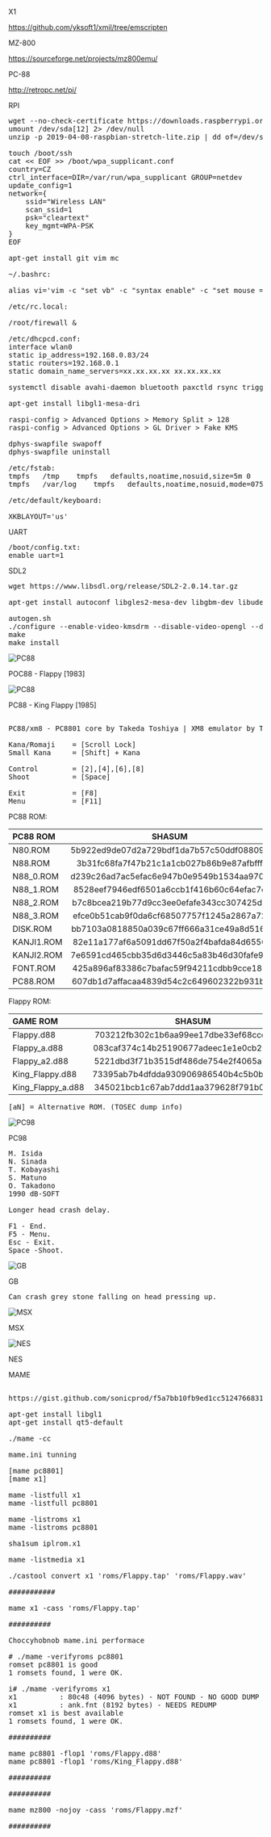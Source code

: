 
X1

https://github.com/yksoft1/xmil/tree/emscripten

MZ-800

https://sourceforge.net/projects/mz800emu/

PC-88

http://retropc.net/pi/

RPI
<pre>
wget --no-check-certificate https://downloads.raspberrypi.org/raspbian_lite/images/raspbian_lite-2019-04-09/2019-04-08-raspbian-stretch-lite.zip
umount /dev/sda[12] 2> /dev/null
unzip -p 2019-04-08-raspbian-stretch-lite.zip | dd of=/dev/sda bs=4M

touch /boot/ssh
cat << EOF >> /boot/wpa_supplicant.conf
country=CZ
ctrl_interface=DIR=/var/run/wpa_supplicant GROUP=netdev
update_config=1
network={
	ssid="Wireless LAN"
	scan_ssid=1
	psk="cleartext"
	key_mgmt=WPA-PSK
}
EOF

apt-get install git vim mc

~/.bashrc:

alias vi='vim -c "set vb" -c "syntax enable" -c "set mouse ="'

/etc/rc.local:

/root/firewall &

/etc/dhcpcd.conf:
interface wlan0
static ip_address=192.168.0.83/24
static routers=192.168.0.1
static domain_name_servers=xx.xx.xx.xx xx.xx.xx.xx

systemctl disable avahi-daemon bluetooth paxctld rsync triggerhappy dphys-swapfile apt-daily apt-daily.timer apt-daily-upgrade apt-daily-upgrade.timer

apt-get install libgl1-mesa-dri

raspi-config > Advanced Options > Memory Split > 128
raspi-config > Advanced Options > GL Driver > Fake KMS

dphys-swapfile swapoff
dphys-swapfile uninstall

/etc/fstab:
tmpfs	/tmp	tmpfs	defaults,noatime,nosuid,size=5m	0	0
tmpfs	/var/log	tmpfs	defaults,noatime,nosuid,mode=0755,size=5m	0	0

/etc/default/keyboard:

XKBLAYOUT='us'
</pre>

UART

<pre>
/boot/config.txt:
enable_uart=1
</pre>

SDL2

<pre>
wget https://www.libsdl.org/release/SDL2-2.0.14.tar.gz

apt-get install autoconf libgles2-mesa-dev libgbm-dev libudev-dev libasound2-dev liblzma-dev

autogen.sh
./configure --enable-video-kmsdrm --disable-video-opengl --disable-video-x11 --disable-video-rpi
make
make install
</pre>

![PC88](https://github.com/kyomahooin/Flappy/raw/master/Flappy_PC88.png "Flappy")

POC88 - Flappy [1983]

![PC88](https://github.com/kyomahooin/Flappy/raw/master/King_Flappy_PC88.png "King Flappy")

PC88 - King Flappy [1985]

<pre>

PC88/xm8 - PC8801 core by Takeda Toshiya | XM8 emulator by Tanaka Yasushi(PI).

Kana/Romaji    = [Scroll Lock]
Small Kana     = [Shift] + Kana

Control        = [2],[4],[6],[8]
Shoot          = [Space]

Exit           = [F8]
Menu           = [F11]
</pre>

PC88 ROM:

| PC88 ROM | SHASUM |
| :--- | :---: |
| N80.ROM    |5b922ed9de07d2a729bdf1da7b57c50ddf08809a|
| N88.ROM    |3b31fc68fa7f47b21c1a1cb027b86b9e87afbfff|
| N88_0.ROM  |d239c26ad7ac5efac6e947b0e9549b1534aa970d|
| N88_1.ROM  |8528eef7946edf6501a6ccb1f416b60c64efac7c|
| N88_2.ROM  |b7c8bcea219b77d9cc3ee0efafe343cc307425d1|
| N88_3.ROM  |efce0b51cab9f0da6cf68507757f1245a2867a72|
| DISK.ROM   |bb7103a0818850a039c67ff666a31ce49a8d516f|
| KANJI1.ROM |82e11a177af6a5091dd67f50a2f4bafda84d6556|
| KANJI2.ROM |7e6591cd465cbb35d6d3446c5a83b46d30fafe95|
| FONT.ROM   |425a896af83386c7bafac59f94211cdbb9cce18d|
| PC88.ROM   |607db1d7affacaa4839d54c2c649602322b931bf|

Flappy ROM:

| GAME ROM | SHASUM |
| :--- | :---: |
| Flappy.d88        |703212fb302c1b6aa99ee17dbe33ef68ccc0a622|
| Flappy_a.d88      |083caf374c14b25190677adeec1e1e0cb203e190|
| Flappy_a2.d88     |5221dbd3f71b3515df486de754e2f4065a73a60c|
| King_Flappy.d88   |73395ab7b4dfdda930906986540b4c5b0b2e5a20|
| King_Flappy_a.d88 |345021bcb1c67ab7ddd1aa379628f791b0bc79fe|

<pre>
[aN] = Alternative ROM. (TOSEC dump info)
</pre>

![PC98](https://github.com/kyomahooin/Flappy/raw/master/Flappy_PC98.png "Flappy")

PC98

<pre>
M. Isida
N. Sinada
T. Kobayashi
S. Matuno
O. Takadono
1990 dB-SOFT

Longer head crash delay.

F1 - End.
F5 - Menu.
Esc - Exit.
Space -Shoot.
</pre>

![GB](https://github.com/kyomahooin/Flappy/raw/master/Flappy_GB.png "Flappy Special")

GB

<pre>
Can crash grey stone falling on head pressing up. 
</pre>

![MSX](https://github.com/kyomahooin/Flappy/raw/master/Flappy_MSX.png "Flappy Limited")

MSX

![NES](https://github.com/kyomahooin/Flappy/raw/master/Flappy_NES.png "Flappy")

NES

MAME

<pre>

https://gist.github.com/sonicprod/f5a7bb10fb9ed1cc5124766831e120c4

apt-get install libgl1
apt-get install qt5-default

./mame -cc

mame.ini tunning

[mame pc8801]
[mame x1]

mame -listfull x1
mame -listfull pc8801

mame -listroms x1
mame -listroms pc8801

sha1sum iplrom.x1

mame -listmedia x1

./castool convert x1 'roms/Flappy.tap' 'roms/Flappy.wav'

###########

mame x1 -cass 'roms/Flappy.tap'

##########

Choccyhobnob mame.ini performace

# ./mame -verifyroms pc8801
romset pc8801 is good
1 romsets found, 1 were OK.

i# ./mame -verifyroms x1
x1          : 80c48 (4096 bytes) - NOT FOUND - NO GOOD DUMP KNOWN
x1          : ank.fnt (8192 bytes) - NEEDS REDUMP
romset x1 is best available
1 romsets found, 1 were OK.

##########

mame pc8801 -flop1 'roms/Flappy.d88'
mame pc8801 -flop1 'roms/King_Flappy.d88'

##########

##########

mame mz800 -nojoy -cass 'roms/Flappy.mzf'

##########
</pre>

